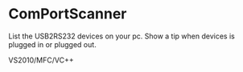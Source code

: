 ComPortScanner
==============

List the USB2RS232 devices on your pc. 
Show a tip when devices is plugged in or plugged out. 

VS2010/MFC/VC++
